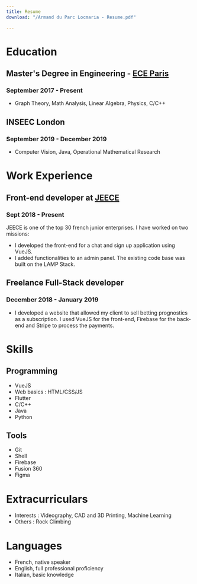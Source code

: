```yaml
---
title: Resume
download: "/Armand du Parc Locmaria - Resume.pdf"

---
```

# Education

## Master's Degree in Engineering - [ECE Paris](https://www.ece.fr/ecole-ingenieur/)

### September 2017 - Present

* Graph Theory, Math Analysis, Linear Algebra, Physics, C/C++

## INSEEC London

### September 2019 - December 2019

* Computer Vision, Java, Operational Mathematical Research

# Work Experience

## Front-end developer at [JEECE](https://www.jeece.fr/)

### Sept 2018 - Present

JEECE is one of the top 30 french junior enterprises. I have worked on two missions:

* I developed the front-end for a chat and sign up application using VueJS.
* I added functionalities to an admin panel. The existing code base was built on the LAMP Stack.

## Freelance Full-Stack developer

### December 2018 - January 2019

* I developed a website that allowed my client to sell betting prognostics as a subscription. I used VueJS for the front-end, Firebase for the back-end and Stripe to process the payments.

# Skills

## Programming

* VueJS
* Web basics :  HTML/CSS/JS
* Flutter
* C/C++
* Java
* Python

## Tools

* Git
* Shell
* Firebase
* Fusion 360
* Figma

# Extracurriculars

* Interests : Videography, CAD and 3D Printing, Machine Learning
* Others : Rock Climbing

# Languages

* French, native speaker
* English, full professional proficiency
* Italian, basic knowledge
